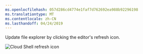 ```yaml
---
ms.openlocfilehash: 057d286cd4774e1faf7d762692ea988b92296198
ms.translationtype: MT
ms.contentlocale: zh-CN
ms.lasthandoff: 04/24/2019
---
```

Update file explorer by clicking the editor's refresh icon.

![Cloud Shell refresh icon](../media/cloud-shell-refresh-files.png)

